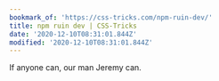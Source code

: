 ```yaml
---
bookmark_of: 'https://css-tricks.com/npm-ruin-dev/'
title: npm ruin dev | CSS-Tricks
date: '2020-12-10T08:31:01.844Z'
modified: '2020-12-10T08:31:01.844Z'
---
```

If anyone can, our man Jeremy can.
